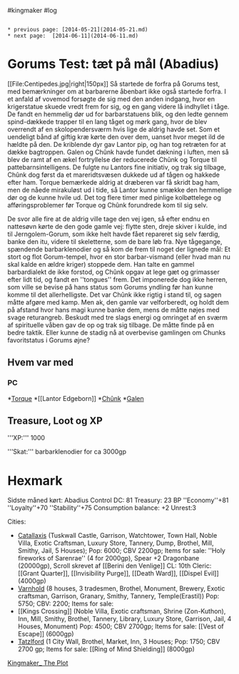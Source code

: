 #kingmaker #log

```ad-info

* previous page: [2014-05-21](2014-05-21.md)
* next page:  [2014-06-11](2014-06-11.md) 
```

# Gorums Test: tæt på mål (Abadius)  
 
[[File:Centipedes.jpg|right|150px]]
Så startede de forfra på Gorums test, med bemærkninger om at barbarerne åbenbart ikke også startede forfra. I et anfald af vovemod forsøgte de sig med den anden indgang, hvor en krigerstatue skuede vredt frem for sig, og en gang videre lå indhyllet i tåge. De fandt en hemmelig dør ud for barbarstatuens blik, og den ledte gennem spind-dækkede trapper til en lang tåget og mørk gang, hvor de blev overrendt af en skolopendersværm hvis lige de aldrig havde set. Som et uendeligt bånd af giftig kræ kørte den over dem, uanset hvor meget ild de hældte på den. De kriblende dyr gav Lantor pip, og han tog retræten for at dække bagtroppen. Galen og Chûnk havde fundet dækning i luften, men så blev de ramt af en ækel fortryllelse der reducerede Chûnk og Torque til pattebarnsintelligens. De fulgte nu Lantors fine initiativ, og trak sig tilbage, Chûnk dog først da et mareridtsvæsen dukkede ud af tågen og hakkede efter ham. Torque bemærkede aldrig at dræberen var få skridt bag ham, men de nåede mirakuløst ud i tide, så Lantor kunne smække den hemmelige dør og de kunne hvile ud. Det tog flere timer med pinlige kolbøttelege og afføringsproblemer før Torque og Chûnk forundrede kom til sig selv. 
De svor alle fire at de aldrig ville tage den vej igen, så efter endnu en nattesøvn kørte de den gode gamle vej: flytte sten, dreje skiver i kulde, ind til Jerngolem-Gorum, som ikke helt havde fået repareret sig selv færdig, banke den itu, videre til skeletterne, som de bare løb fra. Nye tågegange, spændende barbarklenodier og så kom de frem til noget der lignede mål: Et stort og flot Gorum-tempel, hvor en stor barbar-vismand (eller hvad man  nu skal kalde en ældre kriger) stoppede dem. Han talte en gammel barbardialekt de ikke forstod, og Chûnk opgav at lege gæt og grimasser efter lidt tid, og fandt en ''tongues'' frem. Det imponerede dog ikke herren, som ville se bevise på hans status som Gorums yndling før han kunne komme til det allerhelligste. Det var Chûnk ikke rigtig i stand til, og sagen måtte afgøre med kamp. Men ak, den gamle var velforberedt, og holdt dem på afstand hvor hans magi kunne banke dem, mens de måtte nøjes med svage returangreb. Beskudt med tre slags energi og omringet af en sværm af spirituelle våben gav de op og trak sig tilbage. De måtte finde på en bedre taktik. Eller kunne de stadig nå at overbevise gamlingen om Chunks favoritstatus i Gorums øjne?   
## Hvem var med 
### PC 
 
*[Torque](Torque%20Firebrand.md)
*[[Lantor Edgeborn]]
*[Chûnk](Chûnk%20Van%20Der%20Hamer.md)
*[Galen](Galen%20Jabir.md)
## Treasure, Loot og XP 
'''XP:''' 1000
'''Skat:''' barbarklenodier for ca 3000gp
# Hexmark  
Sidste måned kørt: Abadius
Control DC: 81 Treasury: 23 BP 
 ''Economy''+81 ''Loyalty''+70 ''Stability''+75
Consumption balance: +2 Unrest:3
Cities:
* [Catallaxis](Catallaxis.md) (Tuskwall Castle, Garrison, Watchtower, Town Hall, Noble Villa, Exotic Craftsman, Luxury Store, Tannery, Dump, Brothel, Mill, Smithy, Jail, 5 Houses); Pop: 6000; CBV 2200gp; Items for sale: ''Holy fireworks of Sarenrae'' (4 for 2000gp), Spear +2 Dragonbane (20000gp), Scroll skrevet af [[Berini den Venlige]] CL: 10th Cleric: [[Grant Quarter]], [[Invisibility Purge]], [[Death Ward]], [[Dispel Evil]] (4000gp)
* [Varnhold](Varnhold.md) (8 houses, 3 tradesmen, Brothel, Monument,  Brewery, Exotic craftsman, Garrison, Granary, Smithy, Tannery,  Temple(Erastil)) Pop: 5750; CBV: 2200; Items for sale: 
* [[Kings  Crossing]] (Noble Villa, Exotic craftsman, Shrine (Zon-Kuthon), Inn,  Mill, Smithy, Brothel, Tannery, Library, Luxury Store, Garrison, Jail, 4  Houses, Monument) Pop: 4500; CBV 2700gp; Items for sale: [[Vest of  Escape]] (6000gp)
* [Tatzlford](Tatzlford.md) (1 City Wall, Brothel, Market,  Inn, 3 Houses; Pop: 1750; CBV 2700 gp; Items for sale: [[Ring of Mind  Shielding]] (8000gp)
[Kingmaker_ The Plot](Kingmaker_%20The%20Plot.md)
